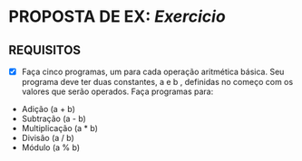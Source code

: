 # PROPOSTA DE EX: *Exercicio*
## REQUISITOS
- [X] Faça cinco programas, um para cada operação aritmética básica. Seu programa deve ter duas constantes, a e b , definidas no começo com os valores que serão operados. Faça programas para:
- Adição (a + b)
- Subtração (a - b)
- Multiplicação (a * b)
- Divisão (a / b)
- Módulo (a % b)
